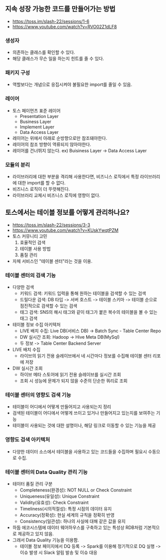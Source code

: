 ## 지속 성장 가능한 코드를 만들어가는 방법
- https://toss.im/slash-22/sessions/1-6
- https://www.youtube.com/watch?v=RVO02Z1dLF8

### 생성자
- 의존하는 클래스를 확인할 수 있다.
- 해당 클래스가 무슨 일을 하는지 힌트를 줄 수 있다.

### 패키지 구성
- 역할보다는 개념으로 응집시켜야 불필요한 import를 줄일 수 있음.

### 레이어
- 토스 페이먼츠 표준 레이어
  - Presentation Layer
  - Business Layer
  - Implement Layer
  - Data Access Layer
- 레이어는 위에서 아래로 순방향으로만 참조돼야한다.
- 레이어의 참조 방향이 역류되지 않아야한다.
- 레이어를 건너뛰지 않는다. ex) Buisiness Layer -> Data Access Layer

### 모듈의 분리
- 라이브러리에 대한 부분을 격리해 사용한다면, 비즈니스 로직에서 특정 라이브러리에 대한 import를 할 수 없다.
- 비즈니스 로직이 더 뚜렷해진다.
- 라이브러리 교체시 비즈니스 로직에 영향이 없다.

## 토스에서는 테이블 정보를 어떻게 관리하나요?
- https://toss.im/slash-22/sessions/3-3
- https://www.youtube.com/watch?v=KUskYwqtPZM
- 토스 커뮤니티 고민
  1. 효율적인 검색
  2. 테이블 사용 방법
  3. 품질 관리
- 자체 서비스인 "테이블 센터"라는 것을 이용.

### 테이블 센터의 검색 기능
- 다양한 검색
  - 키워드 검색: 키워드 입력을 통해 원하는 테이블을 검색할 수 있는 검색
  - 드릴다운 검색: DB 타입 -> 서버 호스트 -> 테이블 스키마 -> 테이블 순으로 점진적으로 검색할 수 있는 검색
  - 태그 검색: SNS의 해시 태그와 같이 태그가 붙은 복수의 테이블을 볼 수 있는 태그 검색
- 테이블 정보 수집 아키텍처
  - LIVE 배치 수집: Live DB(서비스 DB) -> Batch Sync - Table Center Repo
  - DW 실시간 조회: Hadoop -> Hive Meta DB(MySql)
  - 두 정보 -> Table Center Backend Server
- LIVE 배치 수집
  - 라이브의 읽기 전용 슬레이브에서 네 시간마다 정보를 수집해 테이블 센터 리포에 저장
- DW 실시간 조회
  - 하이브 메타 스토어에 읽기 전용 슬레이브를 실시간 조회
  - 조회 시 성능에 문제가 되지 않을 수준의 단순한 쿼리로 조회

### 테이블 센터의 영향도 검색 기능
- 테이블이 어디에서 어떻게 만들어지고 사용되는지 정리
- 검색된 테이블이 어디에서 어떻게 쓰이고 있거나 만들어지고 있는지를 보여주는 기능
- 테이블이 사용되는 것에 대한 설명이나, 해당 링크로 이동할 수 있는 기능을 제공

### 영향도 검색 아키텍처
- 다양한 데이터 소스에서 테이블을 사용하고 있는 코드들을 수집하며 필요시 수동으로 수집.

### 테이블 센터의 Data Quality 관리 기능
- 테이터 품질 관리 구분
  - Completeness(완경성): NOT NULL or Check Constraint
  - Uniqueness(유일성): Unique Constraint
  - Validity(유효성): Check Constraint
  - Timeliness(시의적절성): 특정 시점의 데이터 유지
  - Accuracy(정확성): 현실 세계의 규칙을 정확히 반영
  - Consistency(일관성): 하나의 사실에 대해 같은 값을 유지
- 하둡 에코시스템에 데이터 웨어하우스를 구축하고 있는 특성상 RDB처럼 기본적으로 제공하고 있지 않음.
- 그래서 Data Quality 기능을 이용함.
  - 테이블 정보 페이지에서 DQ 등록 -> Spark를 이용해 정기적으로 DQ 실행 -> 이슈 발생 시 Slack 알림 발송 및 이슈 대응
